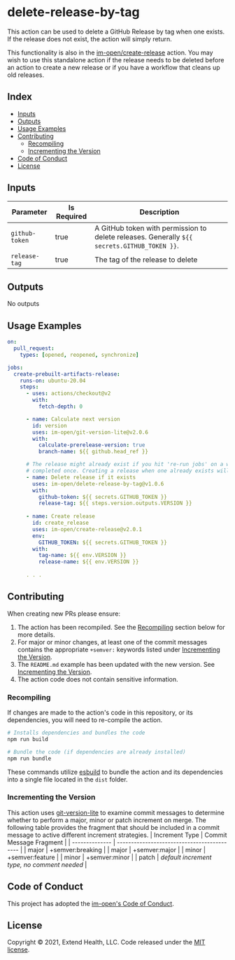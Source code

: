 # delete-release-by-tag

This action can be used to delete a GitHub Release by tag when one exists.  If the release does not exist, the action will simply return.

This functionality is also in the [im-open/create-release] action.  You may wish to use this standalone action if the release needs to be deleted before an action to create a new release or if you have a workflow that cleans up old releases.

## Index

- [Inputs](#inputs)
- [Outputs](#outputs)
- [Usage Examples](#usage-examples)
- [Contributing](#contributing)
  - [Recompiling](#recompiling)
  - [Incrementing the Version](#incrementing-the-version)
- [Code of Conduct](#code-of-conduct)
- [License](#license)
  
## Inputs
| Parameter      | Is Required | Description                                                                                  |
| -------------- | ----------- | -------------------------------------------------------------------------------------------- |
| `github-token` | true        | A GitHub token with permission to delete releases.  Generally `${{ secrets.GITHUB_TOKEN }}`. |
| `release-tag`  | true        | The tag of the release to delete                                                             |

## Outputs
No outputs

## Usage Examples

```yml
on: 
  pull_request:
    types: [opened, reopened, synchronize]

jobs:
  create-prebuilt-artifacts-release:
    runs-on: ubuntu-20.04
    steps:
      - uses: actions/checkout@v2
        with: 
          fetch-depth: 0

      - name: Calculate next version
        id: version
        uses: im-open/git-version-lite@v2.0.6
        with:
          calculate-prerelease-version: true
          branch-name: ${{ github.head_ref }}

      # The release might already exist if you hit 're-run jobs' on a workflow run that already
      # completed once. Creating a release when one already exists will fail, so delete it first.
      - name: Delete release if it exists
        uses: im-open/delete-release-by-tag@v1.0.6
        with:
          github-token: ${{ secrets.GITHUB_TOKEN }}
          release-tag: ${{ steps.version.outputs.VERSION }}
      
      - name: Create release
        id: create_release
        uses: im-open/create-release@v2.0.1
        env:
          GITHUB_TOKEN: ${{ secrets.GITHUB_TOKEN }}
        with:
          tag-name: ${{ env.VERSION }}
          release-name: ${{ env.VERSION }}
      
      . . .
```

## Contributing

When creating new PRs please ensure:
1. The action has been recompiled.  See the [Recompiling](#recompiling) section below for more details.
2. For major or minor changes, at least one of the commit messages contains the appropriate `+semver:` keywords listed under [Incrementing the Version](#incrementing-the-version).
3. The `README.md` example has been updated with the new version.  See [Incrementing the Version](#incrementing-the-version).
4. The action code does not contain sensitive information.

### Recompiling

If changes are made to the action's code in this repository, or its dependencies, you will need to re-compile the action.

```sh
# Installs dependencies and bundles the code
npm run build

# Bundle the code (if dependencies are already installed)
npm run bundle
```

These commands utilize [esbuild](https://esbuild.github.io/getting-started/#bundling-for-node) to bundle the action and
its dependencies into a single file located in the `dist` folder.

### Incrementing the Version

This action uses [git-version-lite] to examine commit messages to determine whether to perform a major, minor or patch increment on merge.  The following table provides the fragment that should be included in a commit message to active different increment strategies.
| Increment Type | Commit Message Fragment                     |
| -------------- | ------------------------------------------- |
| major          | +semver:breaking                            |
| major          | +semver:major                               |
| minor          | +semver:feature                             |
| minor          | +semver:minor                               |
| patch          | *default increment type, no comment needed* |

## Code of Conduct

This project has adopted the [im-open's Code of Conduct](https://github.com/im-open/.github/blob/master/CODE_OF_CONDUCT.md).

## License

Copyright &copy; 2021, Extend Health, LLC. Code released under the [MIT license](LICENSE).

[git-version-lite]: https://github.com/im-open/git-version-lite
[im-open/create-release]: https://github.com/im-open/create-release